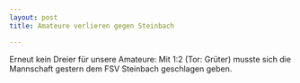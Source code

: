 ```yaml
---
layout: post
title: Amateure verlieren gegen Steinbach

---
```


Erneut kein Dreier für unsere Amateure: Mit 1:2 (Tor: Grüter) musste sich die Mannschaft gestern dem FSV Steinbach geschlagen geben. 


